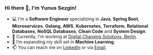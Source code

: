### **Hi there 👋, I'm Yunus Sezgin!**

- 💻 I'm a **Software Engineer** specializing in **Java**, **Spring Boot**, **Microservices**, **Golang**, **AWS**, **Kubernetes**, **Terraform**, **Relational Databases**, **NoSQL Databases**, **Clean Code** and **System Design**.
- 🏢 Currently, I'm working at [Digital Charging Solutions, Berlin](https://digitalchargingsolutions.com/en/).
- 🌱 I’m expanding my skill set in **Machine Learning**.
- 📫 You can reach me on [LinkedIn](https://www.linkedin.com/in/ysezgin/) or via [Email](mailto:yunussezgin8@gmail.com).

